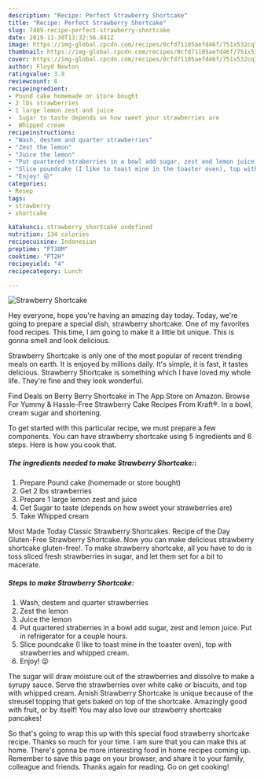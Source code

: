 ```yaml
---
description: "Recipe: Perfect Strawberry Shortcake"
title: "Recipe: Perfect Strawberry Shortcake"
slug: 7409-recipe-perfect-strawberry-shortcake
date: 2019-11-30T13:32:56.841Z
image: https://img-global.cpcdn.com/recipes/0cfd71105aefd46f/751x532cq70/strawberry-shortcake-recipe-main-photo.jpg
thumbnail: https://img-global.cpcdn.com/recipes/0cfd71105aefd46f/751x532cq70/strawberry-shortcake-recipe-main-photo.jpg
cover: https://img-global.cpcdn.com/recipes/0cfd71105aefd46f/751x532cq70/strawberry-shortcake-recipe-main-photo.jpg
author: Floyd Newton
ratingvalue: 3.8
reviewcount: 8
recipeingredient:
- Pound cake homemade or store bought
- 2 lbs strawberries
- 1 large lemon zest and juice
-  Sugar to taste depends on how sweet your strawberries are
-  Whipped cream
recipeinstructions:
- "Wash, destem and quarter strawberries"
- "Zest the lemon"
- "Juice the lemon"
- "Put quartered straberries in a bowl add sugar, zest and lemon juice. Put in refrigerator for a couple hours."
- "Slice poundcake (I like to toast mine in the toaster oven), top with strawberries and whipped cream."
- "Enjoy! 😜"
categories:
- Resep
tags:
- strawberry
- shortcake

katakunci: strawberry shortcake undefined
nutrition: 134 calories
recipecuisine: Indonesian
preptime: "PT30M"
cooktime: "PT2H"
recipeyield: "4"
recipecategory: Lunch

---
```



![Strawberry Shortcake](https://img-global.cpcdn.com/recipes/0cfd71105aefd46f/751x532cq70/strawberry-shortcake-recipe-main-photo.jpg)

Hey everyone, hope you're having an amazing day today. Today, we're going to prepare a special dish, strawberry shortcake. One of my favorites food recipes. This time, I am going to make it a little bit unique. This is gonna smell and look delicious.

Strawberry Shortcake is only one of the most popular of recent trending meals on earth. It is enjoyed by millions daily. It's simple, it is fast, it tastes delicious. Strawberry Shortcake is something which I have loved my whole life. They're fine and they look wonderful.

Find Deals on Berry Berry Shortcake in The App Store on Amazon. Browse For Yummy &amp; Hassle-Free Strawberry Cake Recipes From Kraft®. In a bowl, cream sugar and shortening.


To get started with this particular recipe, we must prepare a few components. You can have strawberry shortcake using 5 ingredients and 6 steps. Here is how you cook that.

##### The ingredients needed to make Strawberry Shortcake::

1. Prepare Pound cake (homemade or store bought)
1. Get 2 lbs strawberries
1. Prepare 1 large lemon zest and juice
1. Get  Sugar to taste (depends on how sweet your strawberries are)
1. Take  Whipped cream


Most Made Today Classic Strawberry Shortcakes. Recipe of the Day Gluten-Free Strawberry Shortcake. Now you can make delicious strawberry shortcake gluten-free!. To make strawberry shortcake, all you have to do is toss sliced fresh strawberries in sugar, and let them set for a bit to macerate. 

##### Steps to make Strawberry Shortcake:

1. Wash, destem and quarter strawberries
1. Zest the lemon
1. Juice the lemon
1. Put quartered straberries in a bowl add sugar, zest and lemon juice. Put in refrigerator for a couple hours.
1. Slice poundcake (I like to toast mine in the toaster oven), top with strawberries and whipped cream.
1. Enjoy! 😜


The sugar will draw moisture out of the strawberries and dissolve to make a syrupy sauce. Serve the strawberries over white cake or biscuits, and top with whipped cream. Amish Strawberry Shortcake is unique because of the streusel topping that gets baked on top of the shortcake. Amazingly good with fruit, or by itself! You may also love our strawberry shortcake pancakes! 

So that's going to wrap this up with this special food strawberry shortcake recipe. Thanks so much for your time. I am sure that you can make this at home. There's gonna be more interesting food in home recipes coming up. Remember to save this page on your browser, and share it to your family, colleague and friends. Thanks again for reading. Go on get cooking!

